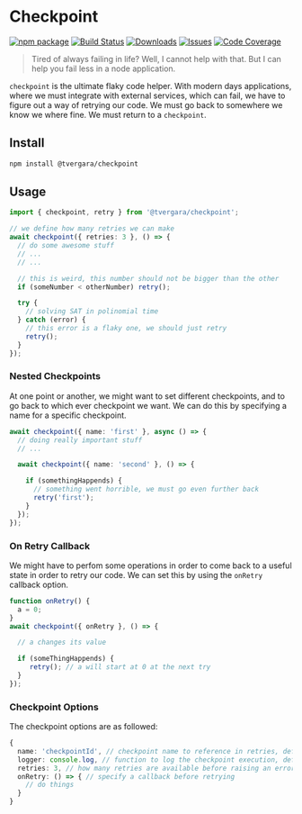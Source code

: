 # Checkpoint

[![npm package][npm-img]][npm-url]
[![Build Status][build-img]][build-url]
[![Downloads][downloads-img]][downloads-url]
[![Issues][issues-img]][issues-url]
[![Code Coverage][codecov-img]][codecov-url]


> Tired of always failing in life? Well, I cannot help with that. But I can help you fail less in a node application.

`checkpoint` is the ultimate flaky code helper. With modern days applications, where we must integrate with external services, which can fail, we have to figure out a way of retrying our code. We must go back to somewhere we know we where fine. We must return to a `checkpoint`.

## Install

```bash
npm install @tvergara/checkpoint
```

## Usage

```ts
import { checkpoint, retry } from '@tvergara/checkpoint';

// we define how many retries we can make
await checkpoint({ retries: 3 }, () => {
  // do some awesome stuff
  // ...
  // ...

  // this is weird, this number should not be bigger than the other
  if (someNumber < otherNumber) retry();

  try {
    // solving SAT in polinomial time
  } catch (error) {
    // this error is a flaky one, we should just retry
    retry();
  }
});
```

### Nested Checkpoints
At one point or another, we might want to set different checkpoints, and to go back to which ever checkpoint we want. We can do this by specifying a name for a specific checkpoint.

```ts
await checkpoint({ name: 'first' }, async () => {
  // doing really important stuff
  // ...

  await checkpoint({ name: 'second' }, () => {

    if (somethingHappends) {
      // something went horrible, we must go even further back
      retry('first');
    }
  });
});
```

### On Retry Callback
We might have to perfom some operations in order to come back to a useful state in order to retry our code. We can set this by using the `onRetry` callback option.

```ts
function onRetry() {
  a = 0;
}
await checkpoint({ onRetry }, () => {

  // a changes its value

  if (someThingHappends) {
     retry(); // a will start at 0 at the next try
  }
});
```

### Checkpoint Options
The checkpoint options are as followed:

```ts
{
  name: 'checkpointId', // checkpoint name to reference in retries, defaults to null
  logger: console.log, // function to log the checkpoint execution, defaults to null
  retries: 3, // how many retries are available before raising an error, defaults to 1
  onRetry: () => { // specify a callback before retrying
    // do things
  }
}
```
[build-img]:https://github.com/ryansonshine/typescript-npm-package-template/actions/workflows/release.yml/badge.svg
[build-url]:https://github.com/ryansonshine/typescript-npm-package-template/actions/workflows/release.yml
[downloads-img]:https://img.shields.io/npm/dt/typescript-npm-package-template
[downloads-url]:https://www.npmtrends.com/typescript-npm-package-template
[npm-img]:https://img.shields.io/npm/v/typescript-npm-package-template
[npm-url]:https://www.npmjs.com/package/typescript-npm-package-template
[issues-img]:https://img.shields.io/github/issues/ryansonshine/typescript-npm-package-template
[issues-url]:https://github.com/ryansonshine/typescript-npm-package-template/issues
[codecov-img]:https://codecov.io/gh/ryansonshine/typescript-npm-package-template/branch/main/graph/badge.svg
[codecov-url]:https://codecov.io/gh/ryansonshine/typescript-npm-package-template
